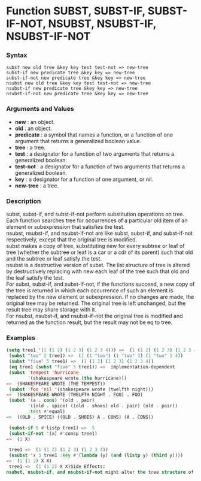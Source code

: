 <!-- Generated on 05/10/2020 by https://github.com/anto2oo/clhs-evolved -->

# Function SUBST, SUBST-IF, SUBST-IF-NOT, NSUBST, NSUBST-IF, NSUBST-IF-NOT

### Syntax
`subst new old tree &key key test test-not => new-tree`  
`subst-if new predicate tree &key key => new-tree`  
`subst-if-not new predicate tree &key key => new-tree`  
`nsubst new old tree &key key test test-not => new-tree`  
`nsubst-if new predicate tree &key key => new-tree`  
`nsubst-if-not new predicate tree &key key => new-tree`  


### Arguments and Values
- **new** : an object.   
- **old** : an object.   
- **predicate** : a symbol that names a function, or a function of one argument that returns a generalized boolean value.   
- **tree** : a tree.   
- **test** : a designator for a function of two arguments that returns a generalized boolean.   
- **test-not** : a designator for a function of two arguments that returns a generalized boolean.   
- **key** : a designator for a function of one argument, or nil.   
- **new-tree** : a tree.   


### Description
subst, subst-if, and subst-if-not perform substitution operations on tree. Each function searches tree for occurrences of a particular old item of an element or subexpression that satisfies the test.  
nsubst, nsubst-if, and nsubst-if-not are like subst, subst-if, and subst-if-not respectively, except that the original tree is modified.  
subst makes a copy of tree, substituting new for every subtree or leaf of tree (whether the subtree or leaf is a car or a cdr of its parent) such that old and the subtree or leaf satisfy the test.  
nsubst is a destructive version of subst. The list structure of tree is altered by destructively replacing with new each leaf of the tree such that old and the leaf satisfy the test.  
For subst, subst-if, and subst-if-not, if the functions succeed, a new copy of the tree is returned in which each occurrence of such an element is replaced by the new element or subexpression. If no changes are made, the original tree may be returned. The original tree is left unchanged, but the result tree may share storage with it.  
For nsubst, nsubst-if, and nsubst-if-not the original tree is modified and returned as the function result, but the result may not be eq to tree.



### Examples
```lisp 
(setq tree1 '(1 (1 2) (1 2 3) (1 2 3 4))) =>  (1 (1 2) (1 2 3) (1 2 3 4))
 (subst "two" 2 tree1) =>  (1 (1 "two") (1 "two" 3) (1 "two" 3 4))
 (subst "five" 5 tree1) =>  (1 (1 2) (1 2 3) (1 2 3 4))
 (eq tree1 (subst "five" 5 tree1)) =>  implementation-dependent
 (subst 'tempest 'hurricane
        '(shakespeare wrote (the hurricane)))
=>  (SHAKESPEARE WROTE (THE TEMPEST))
 (subst 'foo 'nil '(shakespeare wrote (twelfth night)))
=>  (SHAKESPEARE WROTE (TWELFTH NIGHT . FOO) . FOO)
 (subst '(a . cons) '(old . pair)
        '((old . spice) ((old . shoes) old . pair) (old . pair))
        :test #'equal)
=>  ((OLD . SPICE) ((OLD . SHOES) A . CONS) (A . CONS))

 (subst-if 5 #'listp tree1) =>  5
 (subst-if-not '(x) #'consp tree1) 
=>  (1 X)

 tree1 =>  (1 (1 2) (1 2 3) (1 2 3 4))
 (nsubst 'x 3 tree1 :key #'(lambda (y) (and (listp y) (third y)))) 
=>  (1 (1 2) X X)
 tree1 =>  (1 (1 2) X X)Side Effects:
nsubst, nsubst-if, and nsubst-if-not might alter the tree structure of tree.
```
